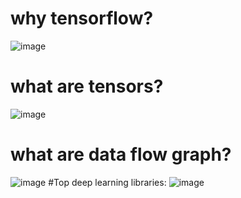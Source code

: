 # why tensorflow?
![image](https://user-images.githubusercontent.com/69175831/224491639-6fad81ab-5ab9-4858-87f9-88d588418013.png)
# what are tensors?
![image](https://user-images.githubusercontent.com/69175831/224491673-6190cd27-6c7a-484e-92e3-adf7fc854d7b.png)
# what are data flow graph?
![image](https://user-images.githubusercontent.com/69175831/224491704-4ec6521e-82c0-46ff-bfd0-1668319f3222.png)
#Top deep learning libraries:
![image](https://user-images.githubusercontent.com/69175831/224491800-c736a306-b461-4f39-800a-6201989588f0.png)

